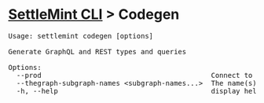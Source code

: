 <h1 id="home"><a href="../settlemint.md">SettleMint CLI</a> > Codegen</h1>

<pre>Usage: settlemint codegen [options]

Generate GraphQL and REST types and queries

Options:
  --prod                                         Connect to your production environment
  --thegraph-subgraph-names &lt;subgraph-names...&gt;  The name(s) of the TheGraph subgraph(s) to generate (skip if you want to generate all)
  -h, --help                                     display help for command
</pre>

